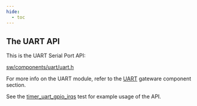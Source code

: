```yaml
---
hide:
  - toc
---
```


## The UART API

This is the UART Serial Port API:

[sw/components/uart/uart.h](https://github.com/epsilon537/boxlambda/blob/master/sw/components/uart/uart.h)

For more info on the UART module, refer to the [UART](components_uart.md#uart) gateware component section.

See the [timer_uart_gpio_irqs](https://github.com/epsilon537/boxlambda/blob/master/sw/projects/timer_uart_gpio_irqs/timer_uart_gpio_irqs.c) test for example usage of the API.

